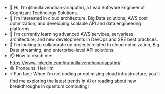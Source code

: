 - 👋 Hi, I’m @mullaivendhan-ariaputhri, a Lead Software Engineer at Cognizant Technology Solutions.
- 👀 I’m interested in cloud architecture, Big Data solutions, AWS cost optimization, and developing scalable API and data engineering platforms.
- 🌱 I’m currently learning advanced AWS services, serverless architecture, and new developments in DevOps and SRE best practices.
- 💞️ I’m looking to collaborate on projects related to cloud optimization, Big Data streaming, and enterprise-level API solutions.
- 📫 How to reach me: https://www.linkedin.com/in/mullaivendhanariaputhri/
- 😄 Pronouns: He/Him
- ⚡ Fun fact: When I'm not coding or optimizing cloud infrastructure, you’ll find me exploring the latest trends in AI or reading about new breakthroughs in quantum computing!

<!---
mullaivendhan-ariaputhri/mullaivendhan-ariaputhri is a ✨ special ✨ repository because its `README.md` (this file) appears on your GitHub profile.
You can click the Preview link to take a look at your changes.
--->
